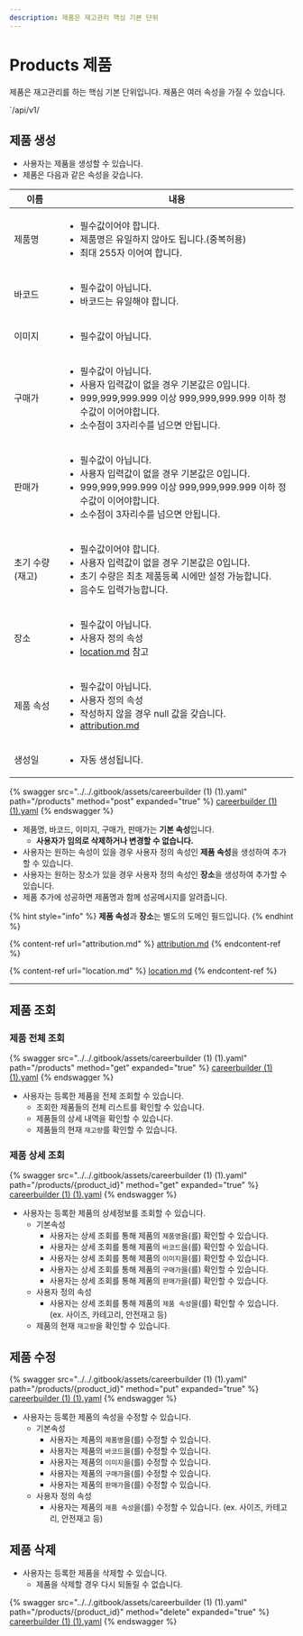 ```yaml
---
description: 제품은 재고관리 핵심 기본 단위
---
```


# Products 제품

제품은 재고관리를 하는 핵심 기본 단위입니다. 제품은 여러 속성을 가질 수 있습니다.

\`/api/v1/

## 제품 생성

* 사용자는 제품을 생성할 수 있습니다.
* 제품은 다음과 같은 속성을 갖습니다.

<table data-view="cards" data-full-width="false"><thead><tr><th>이름</th><th>내용</th></tr></thead><tbody><tr><td>제품명</td><td><ul><li>필수값이어야 합니다.</li><li>제품명은 유일하지 않아도 됩니다.(중복허용)</li><li>최대 255자 이어여 합니다.</li></ul></td></tr><tr><td>바코드</td><td><ul><li>필수값이 아닙니다.</li><li>바코드는 유일해야 합니다.</li></ul></td></tr><tr><td>이미지</td><td><ul><li>필수값이 아닙니다.</li></ul></td></tr><tr><td>구매가</td><td><ul><li>필수값이 아닙니다.</li><li>사용자 입력값이 없을 경우 기본값은 0입니다.</li><li>999,999,999.999 이상 999,999,999.999 이하 정수값이 이어야합니다.</li><li>소수점이 3자리수를 넘으면 안됩니다.</li></ul></td></tr><tr><td>판매가</td><td><ul><li>필수값이 아닙니다.</li><li>사용자 입력값이 없을 경우 기본값은 0입니다.</li><li>999,999,999.999 이상 999,999,999.999 이하 정수값이 이어야합니다.</li><li>소수점이 3자리수를 넘으면 안됩니다.</li></ul></td></tr><tr><td>초기 수량(재고)</td><td><ul><li>필수값이어야 합니다.</li><li>사용자 입력값이 없을 경우 기본값은 0입니다.</li><li>초기 수량은 최초 제품등록 시에만 설정 가능합니다.</li><li>음수도 입력가능합니다.</li></ul></td></tr><tr><td>장소</td><td><ul><li>필수값이 아닙니다.</li><li>사용자 정의 속성</li><li><a data-mention href="location.md">location.md</a> 참고</li></ul></td></tr><tr><td>제품 속성</td><td><p></p><ul><li>필수값이 아닙니다.</li><li>사용자 정의 속성</li><li>작성하지 않을 경우 null 값을 갖습니다.</li><li><a data-mention href="attribution.md">attribution.md</a></li></ul></td></tr><tr><td>생성일</td><td><p></p><ul><li>자동 생성됩니다.</li></ul></td></tr></tbody></table>

{% swagger src="../../.gitbook/assets/careerbuilder (1) (1).yaml" path="/products" method="post" expanded="true" %}
[careerbuilder (1) (1).yaml](<../../.gitbook/assets/careerbuilder (1) (1).yaml>)
{% endswagger %}

* 제품명, 바코드, 이미지, 구매가, 판매가는 **기본 속성**입니다.
  * **사용자가 임의로 삭제하거나 변경할 수 없습니다.**
* 사용자는 원하는 속성이 있을 경우 사용자 정의 속성인 **제품 속성**을 생성하여 추가할 수 있습니다.
* 사용자는 원하는 장소가 있을 경우 사용자 정의 속성인 **장소**을 생성하여 추가할 수 있습니다.
* 제품 추가에 성공하면 제품명과 함께 성공메시지를 알려줍니다.



{% hint style="info" %}
**제품 속성**과 **장소**는 별도의 도메인 필드입니다.
{% endhint %}

{% content-ref url="attribution.md" %}
[attribution.md](attribution.md)
{% endcontent-ref %}

{% content-ref url="location.md" %}
[location.md](location.md)
{% endcontent-ref %}

***

## 제품 조회

### 제품 전체 조회

{% swagger src="../../.gitbook/assets/careerbuilder (1) (1).yaml" path="/products" method="get" expanded="true" %}
[careerbuilder (1) (1).yaml](<../../.gitbook/assets/careerbuilder (1) (1).yaml>)
{% endswagger %}

* 사용자는 등록한 제품을 전체 조회할 수 있습니다.
  * 조회한 제품들의 전체 리스트를 확인할 수 있습니다.
  * 제품들의 상세 내역을 확인할 수 있습니다.
  * 제품들의 현재 `재고량`를 확인할 수 있습니다.

### 제품 상세 조회

{% swagger src="../../.gitbook/assets/careerbuilder (1) (1).yaml" path="/products/{product_id}" method="get" expanded="true" %}
[careerbuilder (1) (1).yaml](<../../.gitbook/assets/careerbuilder (1) (1).yaml>)
{% endswagger %}

* 사용자는 등록한 제품의 상세정보를 조회할 수 있습니다.
  * 기본속성
    * 사용자는 상세 조회를 통해 제품의 `제품명`을(를) 확인할 수 있습니다.
    * 사용자는 상세 조회를 통해 제품의 `바코드`을(를) 확인할 수 있습니다.
    * 사용자는 상세 조회를 통해 제품의 `이미지`을(를) 확인할 수 있습니다.
    * 사용자는 상세 조회를 통해 제품의 `구매가`을(를) 확인할 수 있습니다.
    * 사용자는 상세 조회를 통해 제품의 `판매가`을(를) 확인할 수 있습니다.
  * 사용자 정의 속성
    * 사용자는 상세 조회를 통해 제품의 `제품 속성`을(를) 확인할 수 있습니다. (ex. 사이즈, 카테고리, 안전재고 등)
  * 제품의 현재 `재고량`을 확인할 수 있습니다.



## 제품 수정

{% swagger src="../../.gitbook/assets/careerbuilder (1) (1).yaml" path="/products/{product_id}" method="put" expanded="true" %}
[careerbuilder (1) (1).yaml](<../../.gitbook/assets/careerbuilder (1) (1).yaml>)
{% endswagger %}

* 사용자는 등록한 제품의 속성을 수정할 수 있습니다.
  * 기본속성
    * 사용자는 제품의 `제품명`을(를) 수정할 수 있습니다.
    * 사용자는 제품의 `바코드`을(를) 수정할 수 있습니다.
    * 사용자는 제품의 `이미지`을(를) 수정할 수 있습니다.
    * 사용자는 제품의 `구매가`을(를) 수정할 수 있습니다.
    * 사용자는 제품의 `판매가`을(를) 수정할 수 있습니다.
  * 사용자 정의 속성
    * 사용자는 제품의 `제품 속성`을(를) 수정할 수 있습니다. (ex. 사이즈, 카테고리, 안전재고 등)

## 제품 삭제

* 사용자는 등록한 제품을 삭제할 수 있습니다.
  * 제품을 삭제할 경우 다시 되돌릴 수 없습니다.

{% swagger src="../../.gitbook/assets/careerbuilder (1) (1).yaml" path="/products/{product_id}" method="delete" expanded="true" %}
[careerbuilder (1) (1).yaml](<../../.gitbook/assets/careerbuilder (1) (1).yaml>)
{% endswagger %}

